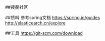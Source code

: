 ##裴裴社区

##质料
参考spring文档
https://spring.io/guides
http://elasticearch.cn/explore

##工具
https://git-scm.com/download